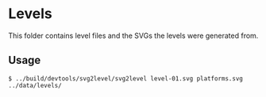 # Levels

This folder contains level files and the SVGs the levels were generated from.

## Usage

```console
$ ../build/devtools/svg2level/svg2level level-01.svg platforms.svg ../data/levels/
```
